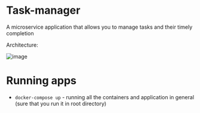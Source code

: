 # Task-manager

A microservice application that allows you to manage tasks and their timely completion

Architecture: 

![image](https://github.com/Tikhonov-A/task-manager/assets/90198944/bb6ac6c2-0572-4cf4-a89a-68d6bbff284e)

Running apps
==

* `docker-compose up` - running all the containers and application in general (sure that you run it in root directory)
